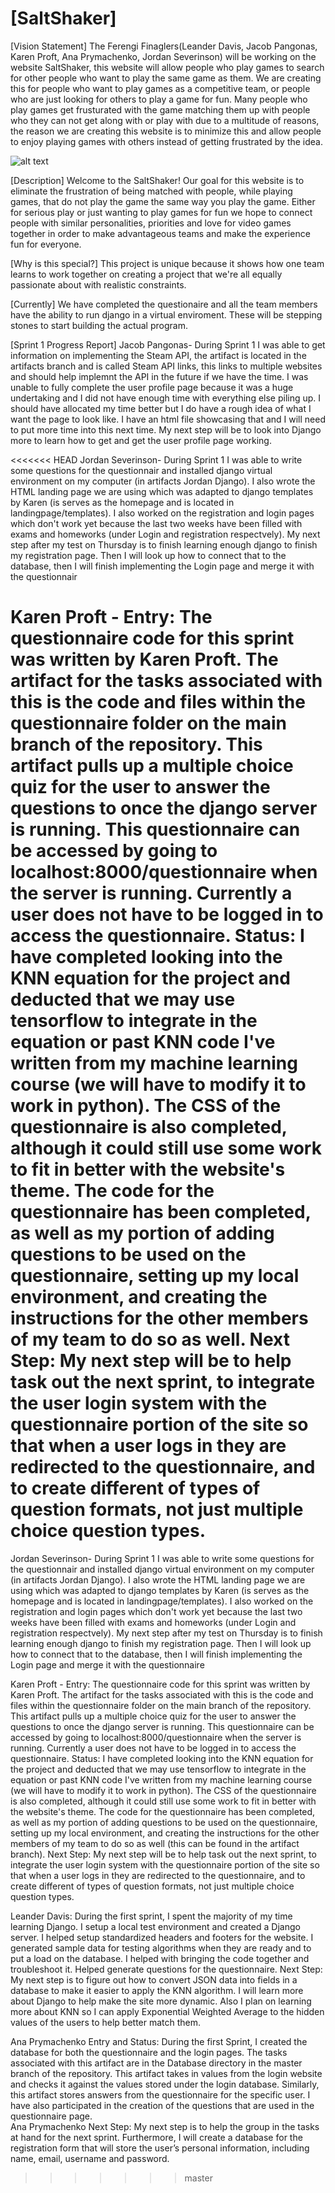 # [SaltShaker]

[Vision Statement] The Ferengi Finaglers(Leander Davis, Jacob Pangonas, Karen Proft, Ana Prymachenko, Jordan Severinson) will be working on the website SaltShaker, this website will allow people who play games to search for other people who want to play the same game as them. We are creating this for people who want to play games as a competitive team, or people who are just looking for others to play a game for fun. Many people who play games get frusturated with the game matching them up with people who they can not get along with or play with due to a multitude of reasons, the reason we are creating this website is to minimize this and allow people to enjoy playing games with others instead of getting frustrated by the idea.

![alt text](https://encrypted-tbn0.gstatic.com/images?q=tbn:ANd9GcQOSDcoZsLE0KZU7Zb39W681rYFs7J-GK7LYYxZNW1uPY0O365p)

[Description] Welcome to the SaltShaker! Our goal for this website is to eliminate the frustration of being matched with people, while playing games, that do not play the game the same way you play the game. Either for serious play or just wanting to play games for fun we hope to connect people with similar personalities, priorities and love for video games together in order to make advantageous teams and make the experience fun for everyone.

[Why is this special?] This project is unique because it shows how one team learns to work together on creating a project that we're all equally passionate about with realistic constraints. 

[Currently] We have completed the questionaire and all the team members have the ability to run django in a virtual enviroment. These will be stepping stones to start building the actual program.

[Sprint 1 Progress Report] 
Jacob Pangonas- During Sprint 1 I was able to get information on implementing the Steam API, the artifact is located in the artifacts branch and is called Steam API links, this links to multiple websites and should help implemnt the API in the future if we have the time. I was unable to fully complete the user profile page because it was a huge undertaking and I did not have enough time with everything else piling up. I should have allocated my time better but I do have a rough idea of what I want the page to look like. I have an html file showcasing that and I will need to put more time into this next time. My next step will be to look into Django more to learn how to get and get the user profile page working.

<<<<<<< HEAD
Jordan Severinson- During Sprint 1 I was able to write some questions for the questionnair and installed django virtual environment on my computer (in artifacts Jordan Django). I also wrote the HTML landing page we are using which was adapted to django templates by Karen (is serves as the homepage and is located in landingpage/templates). I also worked on the registration and login pages which don't work yet because the last two weeks have been filled with exams and homeworks (under Login and registration respectvely). My next step after my test on Thursday is to finish learning enough django to finish my registration page. Then I will look up how to connect that to the database, then I will finish implementing the Login page and merge it with the questionnair

Karen Proft - Entry: The questionnaire code for this sprint was written by Karen Proft. The artifact for the tasks associated with this is the code and files within the questionnaire folder on the main branch of the repository. This artifact pulls up a multiple choice quiz for the user to answer the questions to once the django server is running. This questionnaire can be accessed by going to localhost:8000/questionnaire when the server is running. Currently a user does not have to be logged in to access the questionnaire. Status: I have completed looking into the KNN equation for the project and deducted that we may use tensorflow to integrate in the equation or past KNN code I've written from my machine learning course (we will have to modify it to work in python). The CSS of the questionnaire is also completed, although it could still use some work to fit in better with the website's theme. The code for the questionnaire has been completed, as well as my portion of adding questions to be used on the questionnaire, setting up my local environment, and creating the instructions for the other members of my team to do so as well. Next Step: My next step will be to help task out the next sprint, to integrate the user login system with the questionnaire portion of the site so that when a user logs in they are redirected to the questionnaire, and to create different of types of question formats, not just multiple choice question types.
=======
Jordan Severinson- During Sprint 1 I was able to write some questions for the questionnair and installed django virtual environment on my computer (in artifacts Jordan Django). I also wrote the HTML landing page we are using which was adapted to django templates by Karen (is serves as the homepage and is located in landingpage/templates). I also worked on the registration and login pages which don't work yet because the last two weeks have been filled with exams and homeworks (under Login and registration respectvely). My next step after my test on Thursday is to finish learning enough django to finish my registration page. Then I will look up how to connect that to the database, then I will finish implementing the Login page and merge it with the questionnaire

Karen Proft - 
Entry:
The questionnaire code for this sprint was written by Karen Proft. The artifact for the tasks associated with this is the code and files within the questionnaire folder on the main branch of the repository. This artifact pulls up a multiple choice quiz for the user to answer the questions to once the django server is running. This questionnaire can be accessed by going to localhost:8000/questionnaire when the server is running. Currently a user does not have to be logged in to access the questionnaire.
Status:
I have completed looking into the KNN equation for the project and deducted that we may use tensorflow to integrate in the equation or past KNN code I've written from my machine learning course (we will have to modify it to work in python). The CSS of the questionnaire is also completed, although it could still use some work to fit in better with the website's theme. The code for the questionnaire has been completed, as well as my portion of adding questions to be used on the questionnaire, setting up my local environment, and creating the instructions for the other members of my team to do so as well (this can be found in the artifact branch).
Next Step:
My next step will be to help task out the next sprint, to integrate the user login system with the questionnaire portion of the site so that when a user logs in they are redirected to the questionnaire, and to create different of types of question formats, not just multiple choice question types.

Leander Davis: During the first sprint, I spent the majority of my time learning Django.  I setup  a local test environment and created a Django server.  I helped setup standardized headers and footers for the website.  I generated sample data for testing algorithms when they are ready and to put a load on the database. I helped with bringing the code together and troubleshoot it.  Helped generate questions for the questionnaire.
Next Step:
My next step is to figure out how to convert JSON data into fields in a database to make it easier to apply the KNN algorithm.  I will learn more about Django to help make the site more dynamic.  Also I plan on learning more about KNN so I can apply Exponential Weighted Average to the hidden values of the users to help better match them.

Ana Prymachenko Entry and Status: During the first Sprint, I created the database for both the questionnaire and the login pages. The tasks associated with this artifact are in the Database directory in the master branch of the repository. This artifact takes in values from the login website and checks it against the values stored under the login database. Similarly, this artifact stores answers from the questionnaire for the specific user. I have also participated in the creation of the questions that are used in the questionnaire page.                                                                                                                                    
Ana Prymachenko Next Step: My next step is to help the group in the tasks at hand for the next sprint. Furthermore, I will create a database for the registration form that will store the user’s personal information, including name, email, username and password.

>>>>>>> master
